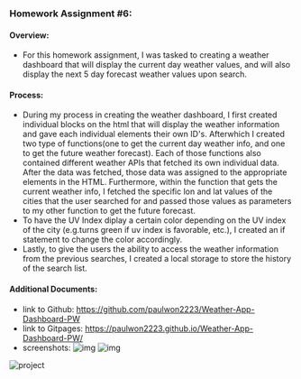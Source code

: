 ### Homework Assignment #6:

#### Overview:
- For this homework assignment, I was tasked to creating a weather dashboard that will display the current day weather values, and will also display the next 5 day forecast weather values upon search.

#### Process:
- During my process in creating the weather dashboard, I first created individual blocks on the html that will display the weather information and gave each individual elements their own ID's. Afterwhich I created two type of functions(one to get the current day weather info, and one to get the future weather forecast). Each of those functions also contained different weather APIs that fetched its own individual data. After the data was fetched, those data was assigned to the appropriate elements in the HTML. Furthermore, within the function that gets the current weather info, I fetched the specific lon and lat values of the cities that the user searched for and passed those values as parameters to my other function to get the future forecast.
- To have the UV Index diplay a certain color depending on the UV index of the city (e.g.turns green if uv index is favorable, etc.), I created an if statement to change the color accordingly.
- Lastly, to give the users the ability to access the weather information from the previous searches, I created a local storage to store the history of the search list. 

#### Additional Documents:
- link to Github: https://github.com/paulwon2223/Weather-App-Dashboard-PW
- link to Gitpages: https://paulwon2223.github.io/Weather-App-Dashboard-PW/
- screenshots: 
![img](./img/ss1.png)
![img](./img/ss2.png)


![project](https://user-images.githubusercontent.com/98055899/164955563-0da191f8-eadb-4397-bfb5-b433d7cd402e.gif)
